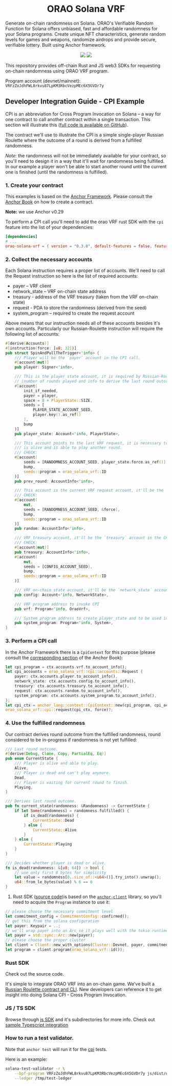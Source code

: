 <h1 align="center">
  ORAO Solana VRF
</h1>

<p>
  Generate on-chain randomness on Solana. ORAO's Verifiable Random Function for Solana offers unbiased, fast and affordable randomness for your Solana programs. Create unique NFT characteristics, generate random levels for games and weapons, randomize airdrops and provide secure, verifiable lottery. Built using Anchor framework.
</p>
<p align="center">
  <a href="https://www.npmjs.com/package/@orao-network/solana-vrf"><img src="https://img.shields.io/npm/v/%40orao-network%2Fsolana-vrf?logo=npm&color=377CC0" /></a>
  <a href="https://crates.io/crates/orao-solana-vrf"><img src="https://img.shields.io/crates/v/orao-solana-vrf?logo=rust&color=darkgreen" /></a><br />
  
</p>

This repository provides off-chain Rust and JS web3 SDKs for requesting on-chain randomness using ORAO VRF program.

Program account (devnet/mainnet): `VRFzZoJdhFWL8rkvu87LpKM3RbcVezpMEc6X5GVDr7y`

## Developer Integration Guide - CPI Example

CPI is an abbreviation for Cross Program Invocation on Solana – a way for one contract to call another
contract within a single transaction. This section will illustrate this
([full code is available on GitHub][6]).

The contract we'll use to illustrate the CPI is a simple single-player Russian Roulette where
the outcome of a round is derived from a fulfilled randomness.

_Note:_ the randomness will not be immediately available for your contract, so you'll need
to design it in a way that it'll wait for randomness being fulfilled. In our example a player
won't be able to start another round until the current one is finished (until the randomness
is fulfilled).

### 1. Create your contract

This examples is based on the [Anchor Framework](https://github.com/coral-xyz/anchor).
Please consult the [Anchor Book](https://book.anchor-lang.com/) on how to create a contract.

**Note:** we use Anchor v0.29

To perform a CPI call you'll need to add the orao VRF rust SDK with the `cpi` feature
into the list of your dependencies:

```toml
[dependencies]
# ...
orao-solana-vrf = { version = "0.3.0", default-features = false, features = ["cpi"] }
```

### 2. Collect the necessary accounts

Each Solana instruction requires a proper list of accounts. We'll need to call the Request
instruction so here is the list of required accounts:

-   payer – VRF client
-   network_state – VRF on-chain state address
-   treasury - address of the VRF treasury (taken from the VRF on-chain state)
-   request - PDA to store the randomness (derived from the seed)
-   system_program – required to create the request account

Above means that our instruction needs all of these accounts besides it's own accounts.
Particularly our Russian-Roulette instruction will require the following list of accounts:

```rust
#[derive(Accounts)]
#[instruction(force: [u8; 32])]
pub struct SpinAndPullTheTrigger<'info> {
    /// Player will be the `payer` account in the CPI call.
    #[account(mut)]
    pub player: Signer<'info>,

    /// This is the player state account, it is required by Russian-Roulette to store player data
    // (number of rounds played and info to derive the last round outcome)
    #[account(
        init_if_needed,
        payer = player,
        space = 8 + PlayerState::SIZE,
        seeds = [
            PLAYER_STATE_ACCOUNT_SEED,
            player.key().as_ref()
        ],
        bump
    )]
    pub player_state: Account<'info, PlayerState>,

    /// This account points to the last VRF request, it is necessary to validate that the player
    /// is alive and is able to play another round.
    /// CHECK:
    #[account(
        seeds = [RANDOMNESS_ACCOUNT_SEED, player_state.force.as_ref()],
        bump,
        seeds::program = orao_solana_vrf::ID
    )]
    pub prev_round: AccountInfo<'info>,

    /// This account is the current VRF request account, it'll be the `request` account in the CPI call.
    /// CHECK:
    #[account(
        mut,
        seeds = [RANDOMNESS_ACCOUNT_SEED, &force],
        bump,
        seeds::program = orao_solana_vrf::ID
    )]
    pub random: AccountInfo<'info>,

    /// VRF treasury account, it'll be the `treasury` account in the CPI call.
    /// CHECK:
    #[account(mut)]
    pub treasury: AccountInfo<'info>,
    #[account(
        mut,
        seeds = [CONFIG_ACCOUNT_SEED],
        bump,
        seeds::program = orao_solana_vrf::ID
    )]

    /// VRF on-chain state account, it'll be the `network_state` account in the CPI call.
    pub config: Account<'info, NetworkState>,

    /// VRF program address to invoke CPI
    pub vrf: Program<'info, OraoVrf>,

    /// System program address to create player_state and to be used in CPI call.
    pub system_program: Program<'info, System>,
}
```

### 3. Perform a CPI call

In the Anchor Framework there is a `CpiContext` for this purpose (please consult
the [corresponding section](https://book.anchor-lang.com/anchor_in_depth/CPIs.html)
of the Anchor Book):

```rust
let cpi_program = ctx.accounts.vrf.to_account_info();
let cpi_accounts = orao_solana_vrf::cpi::accounts::Request {
    payer: ctx.accounts.player.to_account_info(),
    network_state: ctx.accounts.config.to_account_info(),
    treasury: ctx.accounts.treasury.to_account_info(),
    request: ctx.accounts.random.to_account_info(),
    system_program: ctx.accounts.system_program.to_account_info(),
};
let cpi_ctx = anchor_lang::context::CpiContext::new(cpi_program, cpi_accounts);
orao_solana_vrf::cpi::request(cpi_ctx, force)?;
```

### 4. Use the fulfilled randomness

Our contract derives round outcome from the fulfilled randomness, round considered
to be in-progress if randomness is not yet fulfilled:

```rust
/// Last round outcome.
#[derive(Debug, Clone, Copy, PartialEq, Eq)]
pub enum CurrentState {
    /// Player is alive and able to play.
    Alive,
    /// Player is dead and can't play anymore.
    Dead,
    /// Player is waiting for current round to finish.
    Playing,
}

/// Derives last round outcome.
pub fn current_state(randomness: &Randomness) -> CurrentState {
    if let Some(randomness) = randomness.fulfilled() {
        if is_dead(randomness) {
            CurrentState::Dead
        } else {
            CurrentState::Alive
        }
    } else {
        CurrentState::Playing
    }
}

/// Decides whether player is dead or alive.
fn is_dead(randomness: &[u8; 64]) -> bool {
    // use only first 8 bytes for simplicity
    let value = randomness[0..size_of::<u64>()].try_into().unwrap();
    u64::from_le_bytes(value) % 6 == 0
}
```

[1]: https://docs.rs/orao-solana-vrf/latest/orao_solana_vrf/state/struct.Randomness.html
[2]: https://docs.rs/orao-solana-vrf/latest/orao_solana_vrf/state/struct.NetworkState.html
[3]: https://docs.rs/orao-solana-vrf/latest/orao_solana_vrf/state/struct.NetworkConfiguration.html
[4]: https://github.com/orao-network/solana-vrf/tree/master/rust/examples/off-chain
[5]: https://docs.rs/orao-solana-vrf/latest/orao_solana_vrf/struct.RequestBuilder.html
[6]: https://github.com/orao-network/solana-vrf/tree/master/rust/examples/cpi

1. Rust SDK ([source code](https://github.com/orao-network/solana-vrf/tree/master/rust))is based on the [`anchor-client`](https://docs.rs/anchor-client) library, so you'll need
   to acquire the `Program` instance to use it:

```rust
// please choose the necessary commitment level
let commitment_config = CommitmentConfig::confirmed();
// get this from the solana configuration
let payer: Keypair = ..;
// we'll wrap payer into an Arc so it plays well with the tokio runtime
let payer = std::sync::Arc::new(payer);
// please choose the proper cluster
let client = Client::new_with_options(Cluster::Devnet, payer, commitment_config);
let program = client.program(orao_solana_vrf::id());
```

### Rust SDK

Check out the source code.

It's simple to integrate ORAO VRF into an on-chain game. We've built a [Russian Roulette contract and CLI](https://github.com/orao-network/solana-vrf/tree/master/rust/examples/cpi). New developers can reference it to get insight into doing Solana CPI - Cross Program Invocation.

### JS / TS SDK

Browse through [js SDK](https://github.com/orao-network/solana-vrf/tree/master/js) and it's subdirectories for more info.
Check out [sample Typescript integration](https://github.com/orao-network/solana-vrf/blob/master/rust/examples/cpi/tests/russian-roulette.ts)

### How to run a test validator.

Note that `anchor test` will run it for the [cpi](rust/examples/cpi) tests.

Here is an example:

```sh
solana-test-validator -r \
    --bpf-program VRFzZoJdhFWL8rkvu87LpKM3RbcVezpMEc6X5GVDr7y js/dist/orao_vrf.so \
    --ledger /tmp/test-ledger
```
